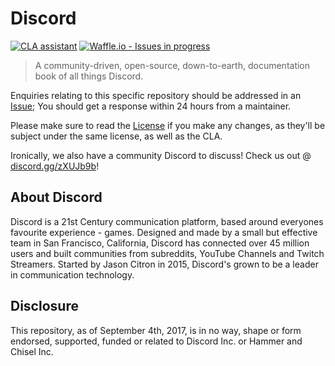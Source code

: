 # Discord
<a href="https://cla-assistant.io/ItsPugle/DiscordApp"><img src="https://cla-assistant.io/readme/badge/ItsPugle/DiscordApp" alt="CLA assistant" /></a>
[![Waffle.io - Issues in progress](https://badge.waffle.io/ItsPugle/DiscordApp.svg?label=in%20progress&title=In%20Progress)](http://waffle.io/ItsPugle/DiscordApp)

> A community-driven, open-source, down-to-earth, documentation book of all things Discord.

Enquiries relating to this specific repository should be addressed in an [Issue](https://github.com/ItsPugle/DiscordApp/issues/new/); You should get a response within 24 hours from a maintainer.

Please make sure to read the [License](https://github.com/ItsPugle/DiscordApp/blob/master/meta/license) if you make any changes, as they'll be subject under the same license, as well as the CLA.

Ironically, we also have a community Discord to discuss! Check us out @ [discord.gg/zXUJb9b](https://discord.gg/zXUJb9b)!

## About Discord
Discord is a 21st Century communication platform, based around everyones favourite experience - games. Designed and made by a small but effective team in San Francisco, California, Discord has connected over 45 million users and built communities from subreddits, YouTube Channels and Twitch Streamers. Started by Jason Citron in 2015, Discord's grown to be a leader in communication technology.

## Disclosure
This repository, as of September 4th, 2017, is in no way, shape or form endorsed, supported, funded or related to Discord Inc. or Hammer and Chisel Inc.  
